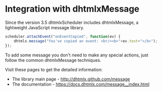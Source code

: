 

 Integration with dhtmlxMessage 
==============

Since the version 3.5 dhtmlxScheduler includes dhtmlxMessage, a lightweight JavaScript message library. 



~~~js
scheduler.attachEvent("onEventCopied", function(ev) {
	dhtmlx.message("You've copied an event: <br/><b>"+ev.text+"</b>");
});

~~~


To add some message you don't need to make any special actions, just follow the common dhtmlxMessage techniques.


Visit these pages to get the detailed information: 


- The library main page - <a href="http://dhtmlx.github.com/message">http://dhtmlx.github.com/message</a>
- The documentation - <a href="https://docs.dhtmlx.com/message__index.html">https://docs.dhtmlx.com/message__index.html</a>